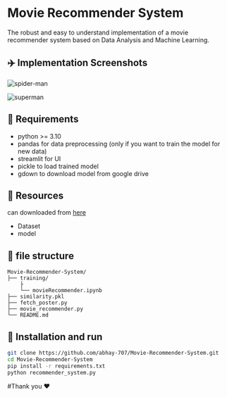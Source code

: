 # Movie Recommender System

The robust and easy to understand implementation of a movie recommender system based on Data Analysis and Machine Learning.

## ✈️ Implementation Screenshots

![spider-man](images/superman.jpg)

![superman](images/spider-man.jpg)

## 🔧 Requirements
- python >= 3.10
- pandas  for data preprocessing (only if you want to train the model for new data)
- streamlit  for UI    
- pickle  to load trained model
- gdown  to download model from google drive

## 📝 Resources
can downloaded from [here](https://drive.google.com/drive/folders/1U9wF20PpQdm7ysW0zilhWfiGVQ9pUYcn?usp=sharing)
- Dataset
- model

## 📂 file structure
```
Movie-Recommender-System/
├── training/
    ├
    └── movieRecommender.ipynb
├── similarity.pkl
├── fetch_poster.py
├── movie_recommender.py
└── README.md
```


## 🚀 Installation and run

```bash
git clone https://github.com/abhay-707/Movie-Recommender-System.git
cd Movie-Recommender-System
pip install -r requirements.txt
python recommender_system.py
```

#Thank you ❤️
